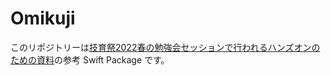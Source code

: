 # Omikuji

このリポジトリーは[技育祭2022春の勉強会セッションで行われるハンズオンのための資料](https://qiita.com/lovee/private/93e5f367a316e72ace47)の参考 Swift Package です。
